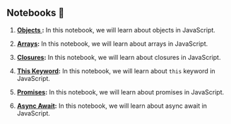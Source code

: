 ## Notebooks 📓

1. **[Objects ](01-Objects.ipynb):** In this notebook, we will learn about objects in JavaScript.

2. **[Arrays](02-Arrays.ipynb):** In this notebook, we will learn about arrays in JavaScript.

3. **[Closures](03-Closures.ipynb):** In this notebook, we will learn about closures in JavaScript.

4. **[This Keyword](04-This-Keyword.ipynb):** In this notebook, we will learn about `this` keyword in JavaScript.

5. **[Promises](05-Promises.ipynb):** In this notebook, we will learn about promises in JavaScript.

6. **[Async Await](06-Async-Await.ipynb):** In this notebook, we will learn about async await in JavaScript.
